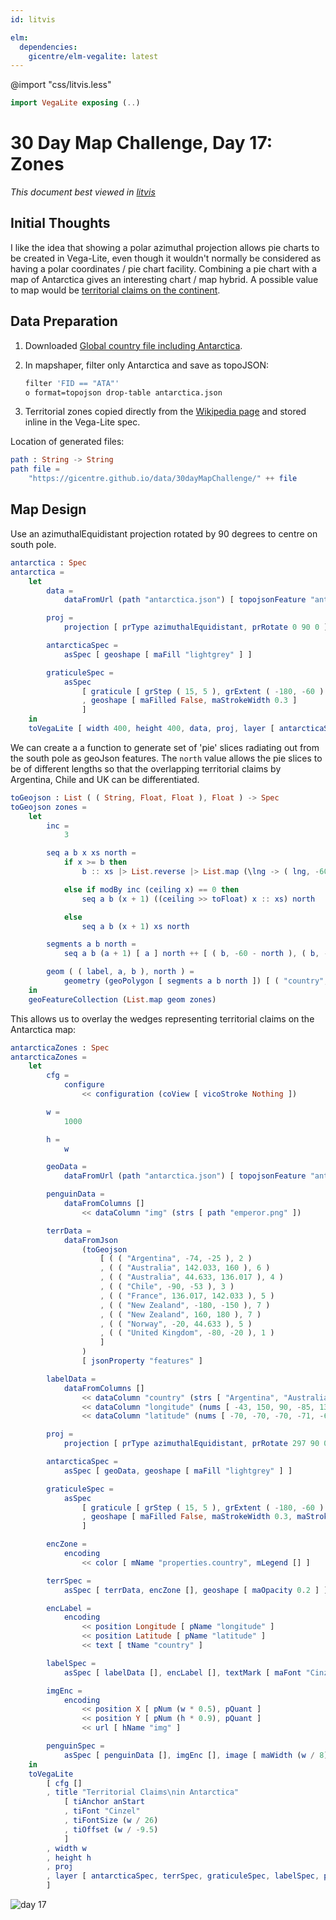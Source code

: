 ```yaml
---
id: litvis

elm:
  dependencies:
    gicentre/elm-vegalite: latest
---
```


@import "css/litvis.less"

```elm {l=hidden}
import VegaLite exposing (..)
```

# 30 Day Map Challenge, Day 17: Zones

_This document best viewed in [litvis](https://github.com/gicentre/litvis)_

## Initial Thoughts

I like the idea that showing a polar azimuthal projection allows pie charts to be created in Vega-Lite, even though it wouldn't normally be considered as having a polar coordinates / pie chart facility. Combining a pie chart with a map of Antarctica gives an interesting chart / map hybrid. A possible value to map would be [territorial claims on the continent](https://en.wikipedia.org/wiki/Territorial_claims_in_Antarctica).

## Data Preparation

1.  Downloaded [Global country file including Antarctica](https://github.com/johan/world.geo.json/blob/master/countries.geo.json).
2.  In mapshaper, filter only Antarctica and save as topoJSON:

    ```sh
    filter 'FID == "ATA"'
    o format=topojson drop-table antarctica.json
    ```

3.  Territorial zones copied directly from the [Wikipedia page](https://en.wikipedia.org/wiki/Territorial_claims_in_Antarctica#Antarctic_territorial_claims) and stored inline in the Vega-Lite spec.

Location of generated files:

```elm {l}
path : String -> String
path file =
    "https://gicentre.github.io/data/30dayMapChallenge/" ++ file
```

## Map Design

Use an azimuthalEquidistant projection rotated by 90 degrees to centre on south pole.

```elm {v}
antarctica : Spec
antarctica =
    let
        data =
            dataFromUrl (path "antarctica.json") [ topojsonFeature "antarctica" ]

        proj =
            projection [ prType azimuthalEquidistant, prRotate 0 90 0 ]

        antarcticaSpec =
            asSpec [ geoshape [ maFill "lightgrey" ] ]

        graticuleSpec =
            asSpec
                [ graticule [ grStep ( 15, 5 ), grExtent ( -180, -60 ) ( 180, -90 ) ]
                , geoshape [ maFilled False, maStrokeWidth 0.3 ]
                ]
    in
    toVegaLite [ width 400, height 400, data, proj, layer [ antarcticaSpec, graticuleSpec ] ]
```

We can create a a function to generate set of 'pie' slices radiating out from the south pole as geoJson features. The `north` value allows the pie slices to be of different lengths so that the overlapping territorial claims by Argentina, Chile and UK can be differentiated.

```elm {l}
toGeojson : List ( ( String, Float, Float ), Float ) -> Spec
toGeojson zones =
    let
        inc =
            3

        seq a b x xs north =
            if x >= b then
                b :: xs |> List.reverse |> List.map (\lng -> ( lng, -60 - north ))

            else if modBy inc (ceiling x) == 0 then
                seq a b (x + 1) ((ceiling >> toFloat) x :: xs) north

            else
                seq a b (x + 1) xs north

        segments a b north =
            seq a b (a + 1) [ a ] north ++ [ ( b, -60 - north ), ( b, -90 ), ( a, -90 ) ]

        geom ( ( label, a, b ), north ) =
            geometry (geoPolygon [ segments a b north ]) [ ( "country", str label ) ]
    in
    geoFeatureCollection (List.map geom zones)
```

This allows us to overlay the wedges representing territorial claims on the Antarctica map:

```elm {l v}
antarcticaZones : Spec
antarcticaZones =
    let
        cfg =
            configure
                << configuration (coView [ vicoStroke Nothing ])

        w =
            1000

        h =
            w

        geoData =
            dataFromUrl (path "antarctica.json") [ topojsonFeature "antarctica" ]

        penguinData =
            dataFromColumns []
                << dataColumn "img" (strs [ path "emperor.png" ])

        terrData =
            dataFromJson
                (toGeojson
                    [ ( ( "Argentina", -74, -25 ), 2 )
                    , ( ( "Australia", 142.033, 160 ), 6 )
                    , ( ( "Australia", 44.633, 136.017 ), 4 )
                    , ( ( "Chile", -90, -53 ), 3 )
                    , ( ( "France", 136.017, 142.033 ), 5 )
                    , ( ( "New Zealand", -180, -150 ), 7 )
                    , ( ( "New Zealand", 160, 180 ), 7 )
                    , ( ( "Norway", -20, 44.633 ), 5 )
                    , ( ( "United Kingdom", -80, -20 ), 1 )
                    ]
                )
                [ jsonProperty "features" ]

        labelData =
            dataFromColumns []
                << dataColumn "country" (strs [ "Argentina", "Australia", "Australia", "Chile", "France", "New Zealand", "Norway", "United Kingdom" ])
                << dataColumn "longitude" (nums [ -43, 150, 90, -85, 139.5, -177, 17, -23 ])
                << dataColumn "latitude" (nums [ -70, -70, -70, -71, -69, -74, -74, -67 ])

        proj =
            projection [ prType azimuthalEquidistant, prRotate 297 90 0 ]

        antarcticaSpec =
            asSpec [ geoData, geoshape [ maFill "lightgrey" ] ]

        graticuleSpec =
            asSpec
                [ graticule [ grStep ( 15, 5 ), grExtent ( -180, -60 ) ( 180, -90 ) ]
                , geoshape [ maFilled False, maStrokeWidth 0.3, maStroke "white" ]
                ]

        encZone =
            encoding
                << color [ mName "properties.country", mLegend [] ]

        terrSpec =
            asSpec [ terrData, encZone [], geoshape [ maOpacity 0.2 ] ]

        encLabel =
            encoding
                << position Longitude [ pName "longitude" ]
                << position Latitude [ pName "latitude" ]
                << text [ tName "country" ]

        labelSpec =
            asSpec [ labelData [], encLabel [], textMark [ maFont "Cinzel", maFontSize (w / 50) ] ]

        imgEnc =
            encoding
                << position X [ pNum (w * 0.5), pQuant ]
                << position Y [ pNum (h * 0.9), pQuant ]
                << url [ hName "img" ]

        penguinSpec =
            asSpec [ penguinData [], imgEnc [], image [ maWidth (w / 8), maHeight (h / 8) ] ]
    in
    toVegaLite
        [ cfg []
        , title "Territorial Claims\nin Antarctica"
            [ tiAnchor anStart
            , tiFont "Cinzel"
            , tiFontSize (w / 26)
            , tiOffset (w / -9.5)
            ]
        , width w
        , height h
        , proj
        , layer [ antarcticaSpec, terrSpec, graticuleSpec, labelSpec, penguinSpec ]
        ]
```

![day 17](images/day17.jpg)
